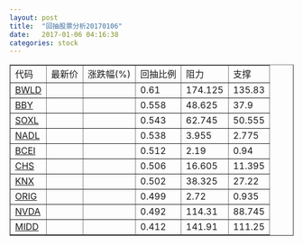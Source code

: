 ```yaml
---
layout: post
title:  "回抽股票分析20170106"
date:   2017-01-06 04:16:38
categories: stock
---
```

<script type="text/javascript">
var stockList = []
stockList.push('gb_bwld');
stockList.push('gb_bby');
stockList.push('gb_soxl');
stockList.push('gb_nadl');
stockList.push('gb_bcei');
stockList.push('gb_chs');
stockList.push('gb_knx');
stockList.push('gb_orig');
stockList.push('gb_nvda');
stockList.push('gb_midd');
</script>
<table border="1">
 <tr>
 <td>代码</td>
 <td>最新价</td>
 <td>涨跌幅(%)</td>
 <td>回抽比例</td>
 <td>阻力</td>
 <td>支撑</td>
</tr>
  <tr id="bwld">
  <td><a href="http://stock.finance.sina.com.cn/usstock/quotes/BWLD.html" target="_blank">BWLD</a></td><td></td><td></td><td>0.61</td><td>174.125</td><td>135.83</td></tr>
  <tr id="bby">
  <td><a href="http://stock.finance.sina.com.cn/usstock/quotes/BBY.html" target="_blank">BBY</a></td><td></td><td></td><td>0.558</td><td>48.625</td><td>37.9</td></tr>
  <tr id="soxl">
  <td><a href="http://stock.finance.sina.com.cn/usstock/quotes/SOXL.html" target="_blank">SOXL</a></td><td></td><td></td><td>0.543</td><td>62.745</td><td>50.555</td></tr>
  <tr id="nadl">
  <td><a href="http://stock.finance.sina.com.cn/usstock/quotes/NADL.html" target="_blank">NADL</a></td><td></td><td></td><td>0.538</td><td>3.955</td><td>2.775</td></tr>
  <tr id="bcei">
  <td><a href="http://stock.finance.sina.com.cn/usstock/quotes/BCEI.html" target="_blank">BCEI</a></td><td></td><td></td><td>0.512</td><td>2.19</td><td>0.94</td></tr>
  <tr id="chs">
  <td><a href="http://stock.finance.sina.com.cn/usstock/quotes/CHS.html" target="_blank">CHS</a></td><td></td><td></td><td>0.506</td><td>16.605</td><td>11.395</td></tr>
  <tr id="knx">
  <td><a href="http://stock.finance.sina.com.cn/usstock/quotes/KNX.html" target="_blank">KNX</a></td><td></td><td></td><td>0.502</td><td>38.325</td><td>27.22</td></tr>
  <tr id="orig">
  <td><a href="http://stock.finance.sina.com.cn/usstock/quotes/ORIG.html" target="_blank">ORIG</a></td><td></td><td></td><td>0.499</td><td>2.72</td><td>0.935</td></tr>
  <tr id="nvda">
  <td><a href="http://stock.finance.sina.com.cn/usstock/quotes/NVDA.html" target="_blank">NVDA</a></td><td></td><td></td><td>0.492</td><td>114.31</td><td>88.745</td></tr>
  <tr id="midd">
  <td><a href="http://stock.finance.sina.com.cn/usstock/quotes/MIDD.html" target="_blank">MIDD</a></td><td></td><td></td><td>0.412</td><td>141.91</td><td>111.25</td></tr>
</table>
